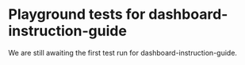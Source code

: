 # Playground tests for dashboard-instruction-guide
We are still awaiting the first test run for dashboard-instruction-guide.
